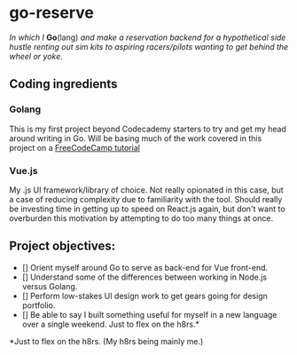 # go-reserve

*In which I* **Go**(lang) *and make a reservation backend for a hypothetical side hustle renting out sim kits to aspiring racers/pilots wanting to get behind the wheel or yoke.* 

## Coding ingredients

### Golang

This is my first project beyond Codecademy starters to try and get my head around writing in Go. Will be basing much of the work covered in this project on a [FreeCodeCamp tutorial](https://www.freecodecamp.org/news/how-i-set-up-a-real-world-project-with-go-and-vue/)

### Vue.js

My .js UI framework/library of choice. Not really opionated in this case, but a case of reducing complexity due to familiarity with the tool.  Should really be investing time in getting up to speed on React.js again, but don't want to overburden this motivation by attempting to do too many things at once. 

## Project objectives: 
- [] Orient myself around Go to serve as back-end for Vue front-end.
- [] Understand some of the differences between working in Node.js versus Golang.
- [] Perform low-stakes UI design work to get gears going for design portfolio.
- [] Be able to say I built something useful for myself in a new language over a single weekend. Just to flex on the h8rs.*

*Just to flex on the h8rs. (My h8rs being mainly me.)